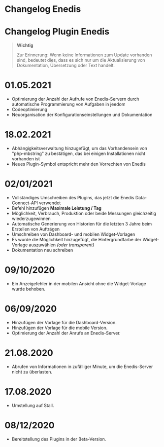 # Changelog Enedis

# Changelog Plugin Enedis

>**Wichtig**
>
>Zur Erinnerung: Wenn keine Informationen zum Update vorhanden sind, bedeutet dies, dass es sich nur um die Aktualisierung von Dokumentation, Übersetzung oder Text handelt.

# 01.05.2021

- Optimierung der Anzahl der Aufrufe von Enedis-Servern durch automatische Programmierung von Aufgaben in jeedom
- Codeoptimierung
- Neuorganisation der Konfigurationseinstellungen und Dokumentation

# 18.02.2021

- Abhängigkeitsverwaltung hinzugefügt, um das Vorhandensein von "php-mbstring" zu bestätigen, das bei einigen Installationen nicht vorhanden ist
- Neues Plugin-Symbol entspricht mehr den Vorrechten von Enedis

# 02/01/2021

- Vollständiges Umschreiben des Plugins, das jetzt die Enedis Data-Connect-API verwendet
- Befehl hinzufügen **Maximale Leistung / Tag**
- Möglichkeit, Verbrauch, Produktion oder beide Messungen gleichzeitig wiederzugewinnen
- Automatische Generierung von Historien für die letzten 3 Jahre beim Erstellen von Aufträgen
- Umschreiben von Dashboard- und mobilen Widget-Vorlagen
- Es wurde die Möglichkeit hinzugefügt, die Hintergrundfarbe der Widget-Vorlage auszuwählen *(oder transparent)*
- Dokumentation neu schreiben

# 09/10/2020
- Ein Anzeigefehler in der mobilen Ansicht ohne die Widget-Vorlage wurde behoben.

# 06/09/2020
- Hinzufügen der Vorlage für die Dashboard-Version.
- Hinzufügen der Vorlage für die mobile Version.
- Optimierung der Anzahl der Anrufe an Enedis-Server.

# 21.08.2020
- Abrufen von Informationen in zufälliger Minute, um die Enedis-Server nicht zu überlasten.

# 17.08.2020
- Umstellung auf Stall.

# 08/12/2020
- Bereitstellung des Plugins in der Beta-Version.
